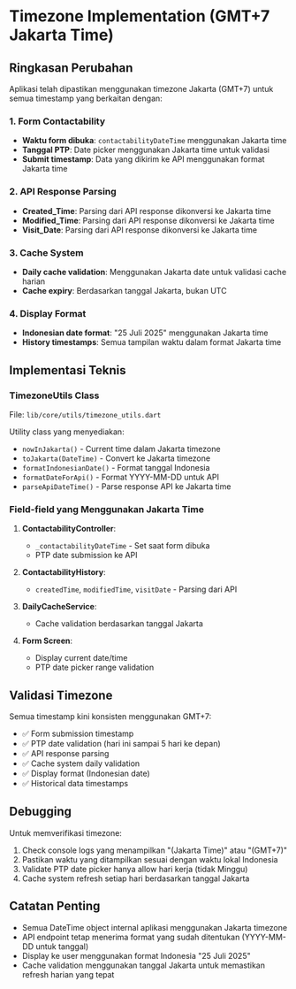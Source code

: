 # Timezone Implementation (GMT+7 Jakarta Time)

## Ringkasan Perubahan

Aplikasi telah dipastikan menggunakan timezone Jakarta (GMT+7) untuk semua timestamp yang berkaitan dengan:

### 1. Form Contactability
- **Waktu form dibuka**: `contactabilityDateTime` menggunakan Jakarta time
- **Tanggal PTP**: Date picker menggunakan Jakarta time untuk validasi
- **Submit timestamp**: Data yang dikirim ke API menggunakan format Jakarta time

### 2. API Response Parsing
- **Created_Time**: Parsing dari API response dikonversi ke Jakarta time
- **Modified_Time**: Parsing dari API response dikonversi ke Jakarta time  
- **Visit_Date**: Parsing dari API response dikonversi ke Jakarta time

### 3. Cache System
- **Daily cache validation**: Menggunakan Jakarta date untuk validasi cache harian
- **Cache expiry**: Berdasarkan tanggal Jakarta, bukan UTC

### 4. Display Format
- **Indonesian date format**: "25 Juli 2025" menggunakan Jakarta time
- **History timestamps**: Semua tampilan waktu dalam format Jakarta time

## Implementasi Teknis

### TimezoneUtils Class
File: `lib/core/utils/timezone_utils.dart`

Utility class yang menyediakan:
- `nowInJakarta()` - Current time dalam Jakarta timezone
- `toJakarta(DateTime)` - Convert ke Jakarta timezone
- `formatIndonesianDate()` - Format tanggal Indonesia
- `formatDateForApi()` - Format YYYY-MM-DD untuk API
- `parseApiDateTime()` - Parse response API ke Jakarta time

### Field-field yang Menggunakan Jakarta Time

1. **ContactabilityController**:
   - `_contactabilityDateTime` - Set saat form dibuka
   - PTP date submission ke API

2. **ContactabilityHistory**:
   - `createdTime`, `modifiedTime`, `visitDate` - Parsing dari API

3. **DailyCacheService**:
   - Cache validation berdasarkan tanggal Jakarta

4. **Form Screen**:
   - Display current date/time
   - PTP date picker range validation

## Validasi Timezone

Semua timestamp kini konsisten menggunakan GMT+7:
- ✅ Form submission timestamp
- ✅ PTP date validation (hari ini sampai 5 hari ke depan)
- ✅ API response parsing
- ✅ Cache system daily validation
- ✅ Display format (Indonesian date)
- ✅ Historical data timestamps

## Debugging

Untuk memverifikasi timezone:
1. Check console logs yang menampilkan "(Jakarta Time)" atau "(GMT+7)"
2. Pastikan waktu yang ditampilkan sesuai dengan waktu lokal Indonesia
3. Validate PTP date picker hanya allow hari kerja (tidak Minggu)
4. Cache system refresh setiap hari berdasarkan tanggal Jakarta

## Catatan Penting

- Semua DateTime object internal aplikasi menggunakan Jakarta timezone
- API endpoint tetap menerima format yang sudah ditentukan (YYYY-MM-DD untuk tanggal)
- Display ke user menggunakan format Indonesia "25 Juli 2025"
- Cache validation menggunakan tanggal Jakarta untuk memastikan refresh harian yang tepat

